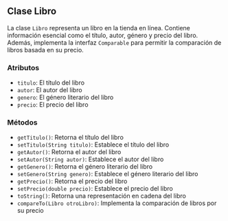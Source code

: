 ## Clase Libro

La clase `Libro` representa un libro en la tienda en línea. Contiene información esencial como el título, autor, género y precio del libro. Además, implementa la interfaz `Comparable` para permitir la comparación de libros basada en su precio.

### Atributos

- `titulo`: El título del libro
- `autor`: El autor del libro
- `genero`: El género literario del libro
- `precio`: El precio del libro

### Métodos

- `getTitulo()`: Retorna el título del libro
- `setTitulo(String titulo)`: Establece el título del libro
- `getAutor()`: Retorna el autor del libro
- `setAutor(String autor)`: Establece el autor del libro
- `getGenero()`: Retorna el género literario del libro
- `setGenero(String genero)`: Establece el género literario del libro
- `getPrecio()`: Retorna el precio del libro
- `setPrecio(double precio)`: Establece el precio del libro
- `toString()`: Retorna una representación en cadena del libro
- `compareTo(Libro otroLibro)`: Implementa la comparación de libros por su precio


